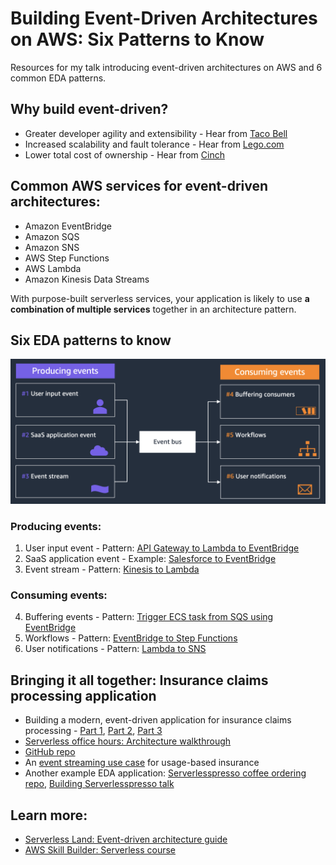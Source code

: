 # Building Event-Driven Architectures on AWS: Six Patterns to Know

Resources for my talk introducing event-driven architectures on AWS and 6 common EDA patterns.

## Why build event-driven?
- Greater developer agility and extensibility - Hear from [Taco Bell](https://youtu.be/U5GZNt0iMZY?t=2139)
- Increased scalability and fault tolerance - Hear from [Lego.com](https://www.youtube.com/watch?v=20KBtJOxUpw)
- Lower total cost of ownership - Hear from [Cinch](https://www.youtube.com/watch?v=wM-dTroS0FA)

## Common AWS services for event-driven architectures:
- Amazon EventBridge
- Amazon SQS
- Amazon SNS
- AWS Step Functions
- AWS Lambda
- Amazon Kinesis Data Streams

With purpose-built serverless services, your application is likely to use **a combination of multiple services** together in an architecture pattern.

## Six EDA patterns to know
![Patterns diagram](https://raw.githubusercontent.com/em-shea/eda-patterns-resources/main/patterns.png)
### Producing events:
1. User input event - Pattern: [API Gateway to Lambda to EventBridge](https://serverlessland.com/patterns/apigw-lambda-eventbridge-sam-java)
2. SaaS application event - Example: [Salesforce to EventBridge](https://s12d.com/salesforce-eventbridge)
3. Event stream - Pattern: [Kinesis to Lambda](https://serverlessland.com/patterns/kinesis-lambda)
### Consuming events:
4. Buffering events - Pattern: [Trigger ECS task from SQS using EventBridge](https://serverlessland.com/patterns/eventbridge-sqs-ecs-cdk)
5. Workflows - Pattern: [EventBridge to Step Functions](https://serverlessland.com/patterns/eventbridge-sfn)
6. User notifications - Pattern: [Lambda to SNS](https://serverlessland.com/patterns/lambda-sns-sms)

## Bringing it all together: Insurance claims processing application
- Building a modern, event-driven application for insurance claims processing - [Part 1](https://aws.amazon.com/blogs/industries/building-a-modern-event-driven-application-for-insurance-claims-processing-part-1/), [Part 2](https://aws.amazon.com/blogs/industries/building-a-modern-event-driven-application-for-insurance-claims-processing-part-2/), [Part 3](https://aws.amazon.com/blogs/compute/extending-a-serverless-event-driven-architecture-to-existing-container-workloads/)
- [Serverless office hours: Architecture walkthrough](https://www.youtube.com/watch?v=tkLEaaUmC30)
- [GitHub repo](https://github.com/aws-samples/serverless-eda-insurance-claims-processing)
- An [event streaming use case](https://aws.amazon.com/blogs/apn/telemetry-based-decisions-for-auto-loans-and-usage-based-insurance-on-aws-from-globe-cascadeo/) for usage-based insurance
- Another example EDA application: [Serverlesspresso coffee ordering repo](https://github.com/aws-samples/serverless-coffee), [Building Serverlesspresso talk](https://www.youtube.com/watch?v=qs0U0LdNkV0)

## Learn more:
- [Serverless Land: Event-driven architecture guide](https://serverlessland.com/event-driven-architecture)
- [AWS Skill Builder: Serverless course](https://s12d.com/serverless-badge)